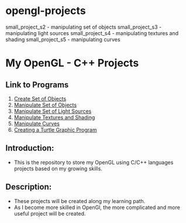 # opengl-projects
small_project_s2 - manipulating set of objects
small_project_s3 - manipulating light sources
small_project_s4 - manipulating textures and shading
small_project_s5 - manipulating curves

# My OpenGL - C++ Projects

## Link to Programs
1. [Create Set of Objects](https://github.com/jhuynh176/opengl-projects-CPP-based/tree/main/small_project_s1)
2. [Manipulate Set of Objects](https://github.com/jhuynh176/opengl-projects-CPP-based/tree/main/small_project_s2)
3. [Manipulate Set of Light Sources](https://github.com/jhuynh176/opengl-projects-CPP-based/tree/main/small_project_s3)
4. [Manipulate Textures and Shading](https://github.com/jhuynh176/opengl-projects-CPP-based/tree/main/small_project_s4)
5. [Manipulate Curves](https://github.com/jhuynh176/opengl-projects-CPP-based/tree/main/small_project_s5)
6. [Creating a Turtle Graphic Program](https://github.com/jhuynh176/opengl-projects-CPP-based/tree/main/project_turtle_graphic)

## Introduction:
- This is the repository to store my OpenGL using C/C++ languages projects based on my growing skills.

## Description:
- These projects will be created along my learning path.
- As I become more skilled in OpenGl, the more complicated and more useful project will be created.
